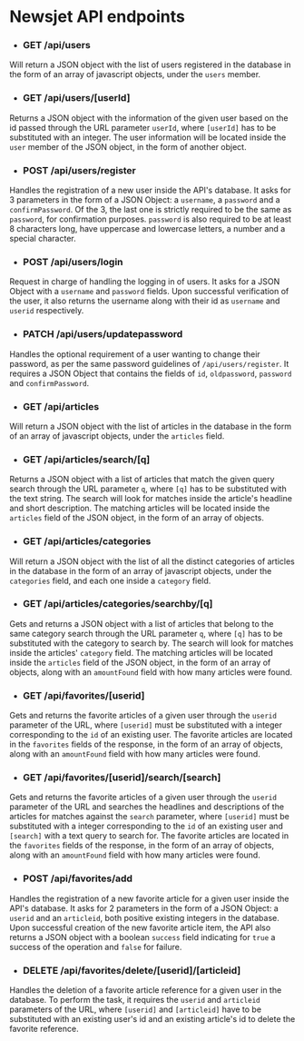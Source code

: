 # Newsjet API endpoints
- ### GET /api/users
Will return a JSON object with the list of users registered in the database in the form of an array of javascript objects, under the `users` member.
- ### GET /api/users/[userId]
Returns a JSON object with the information of the given user based on the id passed through the URL parameter `userId`, where `[userId]` has to be substituted with an integer. The user information will be located inside the `user` member of the JSON object, in the form of another object.
- ### POST /api/users/register
Handles the registration of a new user inside the API's database. It asks for 3 parameters in the form of a JSON Object: a `username`, a `password` and a `confirmPassword`. Of the 3, the last one is strictly required to be the same as `password`, for confirmation purposes. `password` is also required to be at least 8 characters long, have uppercase and lowercase letters, a number and a special character.
- ### POST /api/users/login
Request in charge of handling the logging in of users. It asks for a JSON Object with a `username` and `password` fields. Upon successful verification of the user, it also returns the username along with their id as `username` and `userid` respectively.
- ### PATCH /api/users/updatepassword
Handles the optional requirement of a user wanting to change their password, as per the same password guidelines of `/api/users/register`. It requires a JSON Object that contains the fields of `id`, `oldpassword`, `password` and `confirmPassword`.
- ### GET /api/articles
Will return a JSON object with the list of articles in the database in the form of an array of javascript objects, under the `articles` field.
- ### GET /api/articles/search/[q]
Returns a JSON object with a list of articles that match the given query search through the URL parameter `q`, where `[q]` has to be substituted with the text string. The search will look for matches inside the article's headline and short description. The matching articles will be located inside the `articles` field of the JSON object, in the form of an array of objects.
- ### GET /api/articles/categories
Will return a JSON object with the list of all the distinct categories of articles in the database in the form of an array of javascript objects, under the `categories` field, and each one inside a `category` field.
- ### GET /api/articles/categories/searchby/[q]
Gets and returns a JSON object with a list of articles that belong to the same category search through the URL parameter `q`, where `[q]` has to be substituted with the category to search by. The search will look for matches inside the articles' `category` field. The matching articles will be located inside the `articles` field of the JSON object, in the form of an array of objects, along with an `amountFound` field with how many articles were found.
- ### GET /api/favorites/[userid]
 Gets and returns the favorite articles of a given user through the `userid` parameter of the URL, where `[userid]` must be substituted with a integer corresponding to the `id` of an existing user. The favorite articles are located in the `favorites` fields of the response, in the form of an array of objects, along with an `amountFound` field with how many articles were found.
 - ### GET /api/favorites/[userid]/search/[search]
 Gets and returns the favorite articles of a given user through the `userid` parameter of the URL and searches the headlines and descriptions of the articles for matches against the `search` parameter, where `[userid]` must be substituted with a integer corresponding to the `id` of an existing user and `[search]` with a text query to search for. The favorite articles are located in the `favorites` fields of the response, in the form of an array of objects, along with an `amountFound` field with how many articles were found.
 - ### POST /api/favorites/add
Handles the registration of a new favorite article for a given user inside the API's database. It asks for 2 parameters in the form of a JSON Object: a `userid` and an `articleid`, both positive existing integers in the database. Upon successful creation of the new favorite article item, the API also returns a JSON object with a boolean `success` field indicating for `true` a success of the operation and `false` for failure.
 - ### DELETE /api/favorites/delete/[userid]/[articleid]
Handles the deletion of a favorite article reference for a given user in the database. To perform the task, it requires the `userid` and `articleid` parameters of the URL, where `[userid]` and `[articleid]` have to be substituted with an existing user's id and an existing article's id to delete the favorite reference.